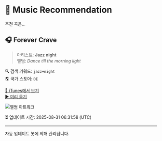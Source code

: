 
# 🎵 Music Recommendation

추천 곡은...

## 🎧 Forever Crave  
> 아티스트: **Jazz night**  
> 앨범: _Dance till the morning light_  

🔍 검색 키워드: `jazz+night`  
🌎 국가 스토어: `DE`

[🔗 iTunes에서 보기](https://music.apple.com/de/album/forever-crave/1817027575?i=1817028019&uo=4)  
[▶️ 미리 듣기](https://audio-ssl.itunes.apple.com/itunes-assets/AudioPreview211/v4/37/c6/cb/37c6cb9d-b632-2b15-d013-384bf2a5f5c4/mzaf_17495793393256755110.plus.aac.p.m4a)

![앨범 아트워크](https://is1-ssl.mzstatic.com/image/thumb/Music221/v4/b1/9e/e5/b19ee505-1958-37d1-30dd-0789471aebe8/artwork.jpg/100x100bb.jpg)

⏳ 업데이트 시간: 2025-08-31 06:31:58 (UTC)

---
자동 업데이트 봇에 의해 관리됩니다.
